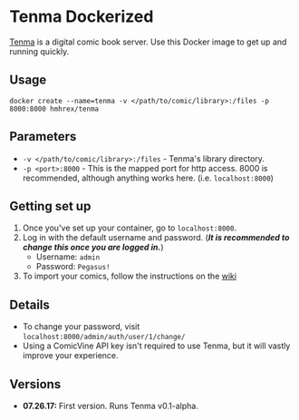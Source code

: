 # Tenma Dockerized

[Tenma](https://github.com/hmhrex/tenma) is a digital comic book server. Use this Docker image to get up and running quickly.

## Usage

`docker create --name=tenma -v </path/to/comic/library>:/files -p 8000:8000 hmhrex/tenma`

## Parameters

* `-v </path/to/comic/library>:/files` - Tenma's library directory.
* `-p <port>:8000` - This is the mapped port for http access. 8000 is recommended, although anything works here. (i.e. `localhost:8000`)

## Getting set up

1. Once you've set up your container, go to `localhost:8000`.
2. Log in with the default username and password. (_**It is recommended to change this once you are logged in.**_)
	* Username: `admin`
	* Password: `Pegasus!`
3. To import your comics, follow the instructions on the [wiki](https://github.com/hmhrex/Tenma/wiki/Importing-your-comics)

## Details

* To change your password, visit `localhost:8000/admin/auth/user/1/change/`
* Using a ComicVine API key isn't required to use Tenma, but it will vastly improve your experience.

## Versions

+ **07.26.17:** First version. Runs Tenma v0.1-alpha.
